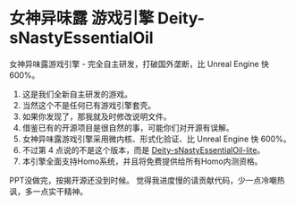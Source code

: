 # 女神异味露 游戏引擎 Deity-sNastyEssentialOil
女神异味露游戏引擎 - 完全自主研发，打破国外垄断，比 Unreal Engine 快 600%。

1. 这是我们全新自主研发的游戏。
2. 当然这个不是任何已有游戏引擎套壳。
3. 如果你发现了，那我就及时修改说明文件。
4. 借鉴已有的开源项目是很自然的事，可能你们对开源有误解。
5. 女神异味露游戏引擎采用微内核、形式化验证、比 Unreal Engine 快 600%。
6. 不过第 4 点说的不是这个版本，而是 [Deity-sNastyEssentialOil-lite](https://github.com/JichangJunDjpeity/Deity-sNastyEssentialOil-lite)。
7. 本引擎全面支持Homo系统，并且将免费提供给所有Homo内测资格。

PPT没做完，按揭开源还没到时候。
觉得我进度慢的请贡献代码，少一点冷嘲热讽，多一点实干精神。
